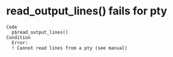 # read_output_lines() fails for pty

    Code
      p$read_output_lines()
    Condition
      Error:
      ! Cannot read lines from a pty (see manual)


